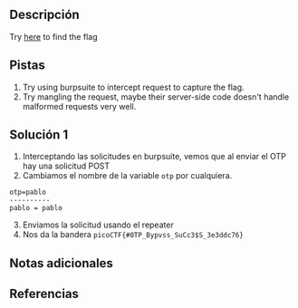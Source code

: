 ## Descripción
Try [here](http://titan.picoctf.net:60755/) to find the flag
## Pistas
1. Try using burpsuite to intercept request to capture the flag.
2. Try mangling the request, maybe their server-side code doesn't handle malformed requests very well.

## Solución 1
1. Interceptando las solicitudes en burpsuite, vemos que al enviar el OTP hay una solicitud POST
2. Cambiamos el nombre de la variable `otp` por cualquiera.
```
otp=pablo
----------
pablo = pablo
```
3. Enviamos la solicitud usando el repeater
4. Nos da la bandera
`picoCTF{#0TP_Bypvss_SuCc3$S_3e3ddc76}`
## Notas adicionales

## Referencias
